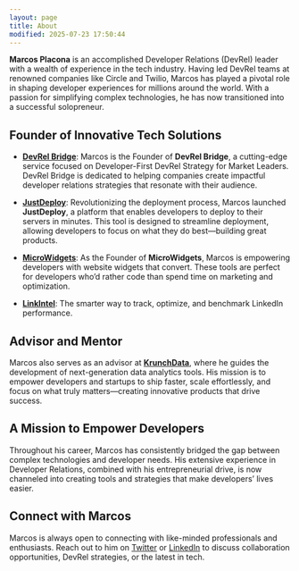 ```yaml
---
layout: page
title: About
modified: 2025-07-23 17:50:44
---
```


**Marcos Placona** is an accomplished Developer Relations (DevRel) leader with a wealth of experience in the tech industry. Having led DevRel teams at renowned companies like Circle and Twilio, Marcos has played a pivotal role in shaping developer experiences for millions around the world. With a passion for simplifying complex technologies, he has now transitioned into a successful solopreneur.

## Founder of Innovative Tech Solutions

- **[DevRel Bridge](https://devrelbridge.com)**: Marcos is the Founder of **DevRel Bridge**, a cutting-edge service focused on Developer-First DevRel Strategy for Market Leaders. DevRel Bridge is dedicated to helping companies create impactful developer relations strategies that resonate with their audience.

- **[JustDeploy](https://justdeploy.tech)**: Revolutionizing the deployment process, Marcos launched **JustDeploy**, a platform that enables developers to deploy to their servers in minutes. This tool is designed to streamline deployment, allowing developers to focus on what they do best—building great products.

- **[MicroWidgets](https://microwidgets.dev)**: As the Founder of **MicroWidgets**, Marcos is empowering developers with website widgets that convert. These tools are perfect for developers who’d rather code than spend time on marketing and optimization.

- **[LinkIntel](https://www.getlinkintel.com)**: The smarter way to track, optimize, and benchmark LinkedIn performance.

## Advisor and Mentor

Marcos also serves as an advisor at **[KrunchData](https://www.krunchdata.io/)**, where he guides the development of next-generation data analytics tools. His mission is to empower developers and startups to ship faster, scale effortlessly, and focus on what truly matters—creating innovative products that drive success.

## A Mission to Empower Developers

Throughout his career, Marcos has consistently bridged the gap between complex technologies and developer needs. His extensive experience in Developer Relations, combined with his entrepreneurial drive, is now channeled into creating tools and strategies that make developers’ lives easier.

## Connect with Marcos

Marcos is always open to connecting with like-minded professionals and enthusiasts. Reach out to him on [Twitter](https://twitter.com/marcos_placona) or [LinkedIn](https://www.linkedin.com/in/marcosplacona/) to discuss collaboration opportunities, DevRel strategies, or the latest in tech.
